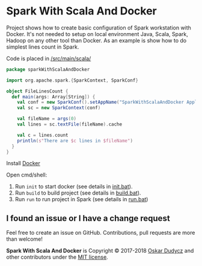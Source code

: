 # Spark With Scala And Docker

Project shows how to create basic configuration of Spark workstation with Docker. It's not needed to setup on local environment Java, Scala, Spark, Hadoop on any other tool than Docker. As an example is show how to do simplest lines count in Spark.

Code is placed in [/src/main/scala/](https://github.com/oskardudycz/SparkWithScalaAndDocker/blob/master/src/src/main/scala/FileLinesCount.scala)

```scala
package sparkWithScalaAndDocker

import org.apache.spark.{SparkContext, SparkConf}

object FileLinesCount {
  def main(args: Array[String]) {
    val conf = new SparkConf().setAppName("SparkWithScalaAndDocker Application")
    val sc = new SparkContext(conf)

    val fileName = args(0)
    val lines = sc.textFile(fileName).cache

    val c = lines.count
    println(s"There are $c lines in $fileName")
  }
}
```
Install [Docker](https://www.docker.com/get-docker)

Open cmd/shell:
1. Run `init` to start docker (see details in [init.bat](https://github.com/oskardudycz/SparkWithScalaAndDocker/blob/master/init.bat)).
2. Run `build` to build project (see details in [build.bat](https://github.com/oskardudycz/SparkWithScalaAndDocker/blob/master/build.bat)).
3. Run `run` to run project in Spark (see details in [run.bat](https://github.com/oskardudycz/SparkWithScalaAndDocker/blob/master/run.bat))


I found an issue or I have a change request
--------------------------------
Feel free to create an issue on GitHub. Contributions, pull requests are more than welcome!

**Spark With Scala And Docker** is Copyright &copy; 2017-2018 [Oskar Dudycz](http://oskar-dudycz.pl) and other contributors under the [MIT license](LICENSE).
